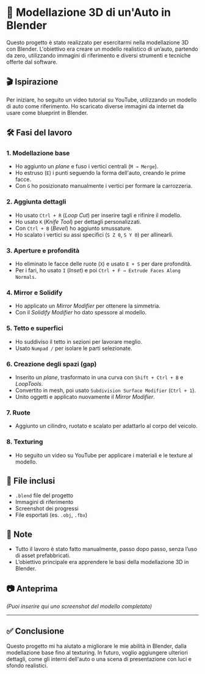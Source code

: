 # 🚗 Modellazione 3D di un'Auto in Blender

Questo progetto è stato realizzato per esercitarmi nella modellazione 3D con Blender. L'obiettivo era creare un modello realistico di un’auto, partendo da zero, utilizzando immagini di riferimento e diversi strumenti e tecniche offerte dal software.

## 🎬 Ispirazione

Per iniziare, ho seguito un video tutorial su YouTube, utilizzando un modello di auto come riferimento. Ho scaricato diverse immagini da internet da usare come blueprint in Blender.

## 🛠️ Fasi del lavoro

### 1. **Modellazione base**
- Ho aggiunto un *plane* e fuso i vertici centrali (`M → Merge`).
- Ho estruso (`E`) i punti seguendo la forma dell'auto, creando le prime facce.
- Con `G` ho posizionato manualmente i vertici per formare la carrozzeria.

### 2. **Aggiunta dettagli**
- Ho usato `Ctrl + R` (*Loop Cut*) per inserire tagli e rifinire il modello.
- Ho usato `K` (*Knife Tool*) per dettagli personalizzati.
- Con `Ctrl + B` (*Bevel*) ho aggiunto smussature.
- Ho scalato i vertici su assi specifici (`S Z 0`, `S Y 0`) per allinearli.

### 3. **Aperture e profondità**
- Ho eliminato le facce delle ruote (`X`) e usato `E + S` per dare profondità.
- Per i fari, ho usato `I` (*Inset*) e poi `Ctrl + F → Extrude Faces Along Normals`.

### 4. **Mirror e Solidify**
- Ho applicato un *Mirror Modifier* per ottenere la simmetria.
- Con il *Solidify Modifier* ho dato spessore al modello.

### 5. **Tetto e superfici**
- Ho suddiviso il tetto in sezioni per lavorare meglio.
- Usato `Numpad /` per isolare le parti selezionate.

### 6. **Creazione degli spazi (gap)**
- Inserito un *plane*, trasformato in una curva con `Shift + Ctrl + B` e *LoopTools*.
- Convertito in mesh, poi usato `Subdivision Surface Modifier` (`Ctrl + 1`).
- Unito oggetti e applicato nuovamente il *Mirror Modifier*.

### 7. **Ruote**
- Aggiunto un cilindro, ruotato e scalato per adattarlo al corpo del veicolo.

### 8. **Texturing**
- Ho seguito un video su YouTube per applicare i materiali e le texture al modello.

## 📁 File inclusi
- `.blend` file del progetto
- Immagini di riferimento
- Screenshot dei progressi
- File esportati (es. `.obj`, `.fbx`)

## 📌 Note
- Tutto il lavoro è stato fatto manualmente, passo dopo passo, senza l’uso di asset prefabbricati.
- L’obiettivo principale era apprendere le basi della modellazione 3D in Blender.

## 📷 Anteprima

*(Puoi inserire qui uno screenshot del modello completato)*

---

## ✅ Conclusione

Questo progetto mi ha aiutato a migliorare le mie abilità in Blender, dalla modellazione base fino al texturing. In futuro, voglio aggiungere ulteriori dettagli, come gli interni dell'auto o una scena di presentazione con luci e sfondo realistici.

